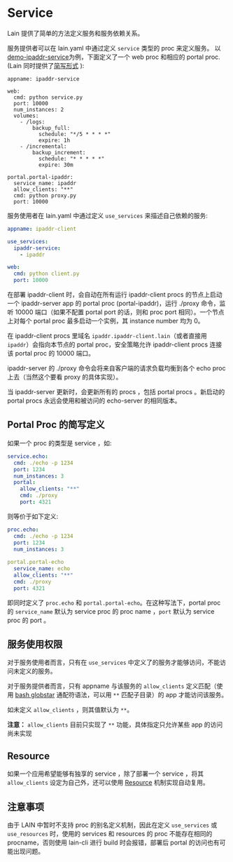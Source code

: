 # Service

Lain 提供了简单的方法定义服务和服务依赖关系。

服务提供者可以在 lain.yaml 中通过定义 `service` 类型的 proc 来定义服务。
以 [demo-ipaddr-service](https://github.com/laincloud/demo-ipaddr-service.git)为例，下面定义了一个 web proc 和相应的 portal proc. (Lain 同时提供了[简写形式](#simplified-form) ):

```
appname: ipaddr-service

web:
  cmd: python service.py
  port: 10000
  num_instances: 2
  volumes:
    - /logs:
        backup_full:
          schedule: "*/5 * * * *"
          expire: 1h
    - /incremental:
        backup_increment:
          schedule: "* * * * *"
          expire: 30m

portal.portal-ipaddr:
  service_name: ipaddr
  allow_clients: "**"
  cmd: python proxy.py
  port: 10000
```

服务使用者在 lain.yaml 中通过定义 `use_services` 来描述自己依赖的服务:

```yaml
appname: ipaddr-client

use_services:
  ipaddr-service:
    - ipaddr

web:
  cmd: python client.py
  port: 10000
```

在部署 ipaddr-client 时，会自动在所有运行 ipaddr-client procs 的节点上启动一个 ipaddr-server app 的 portal proc (portal-ipaddr)，运行 ./proxy 命令，监听 10000 端口（如果不配置 portal port 的话，则和 proc port 相同）。一个节点上对每个 portal proc 最多启动一个实例，其 instance number 均为 0。

在 ipaddr-client procs 里域名 `ipaddr.ipaddr-client.lain`（或者直接用 `ipaddr`）会指向本节点的 portal proc，安全策略允许 ipaddr-client procs 连接该 portal proc 的 10000 端口。

ipaddr-server 的 ./proxy 命令会将来自客户端的请求负载均衡到各个 echo proc 上去（当然这个要看 proxy 的具体实现）。

当 ipaddr-server 更新时，会更新所有的 procs ，包括 portal procs 。新启动的 portal procs 永远会使用和被访问的 echo-server 的相同版本。


## <a id="simplified-form"></a>Portal Proc 的简写定义

如果一个 proc 的类型是 service ，如:

```yaml
service.echo:
  cmd: ./echo -p 1234
  port: 1234
  num_instances: 3
  portal:
    allow_clients: "**"
    cmd: ./proxy
    port: 4321
```

则等价于如下定义:

```yaml
proc.echo:
  cmd: ./echo -p 1234
  port: 1234
  num_instances: 3
  
portal.portal-echo
  service_name: echo
  allow_clients: "**"
  cmd: ./proxy
  port: 4321
```

即同时定义了 `proc.echo` 和 `portal.portal-echo`。在这种写法下，portal proc 的 `service_name` 默认为 service proc 的 proc name ，`port` 默认为 service proc 的 port 。


## 服务使用权限

对于服务使用者而言，只有在 `use_services` 中定义了的服务才能够访问，不能访问未定义的服务。

对于服务提供者而言，只有 appname 与该服务的 `allow_clients` 定义匹配（使用 [bash globstar](https://www.gnu.org/software/bash/manual/bash.html#The-Shopt-Builtin) 通配符语法，可以用 `**` 匹配子目录）的 app 才能访问该服务。

如未定义 `allow_clients` ，则其值默认为 `**`。

**注意：** `allow_clients` 目前只实现了 `**` 功能，具体指定只允许某些 app 的访问尚未实现

## Resource

如果一个应用希望能够有独享的 service ，除了部署一个 service ，将其 `allow_clients` 设定为自己外，还可以使用 [Resource](resource.md) 机制实现自动复用。


## 注意事项

由于 LAIN 中暂时不支持 proc 的别名定义机制，因此在定义 `use_services` 或 `use_resources` 时，使用的 services 和 resources 的 proc 不能存在相同的 procname，否则使用 lain-cli 进行 build 时会报错，部署后 portal 的访问也有可能出现问题。

